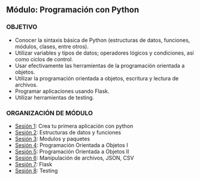  
## Módulo: Programación con Python

### OBJETIVO 
 - Conocer la sintaxis básica de Python (estructuras de datos, funciones, módulos, clases, entre otros).
 - Utilizar variables y tipos de datos; operadores lógicos y condiciones, así como ciclos de control.
 - Usar efectivamente las herramientas de la programación orientada a objetos.
 - Utilizar la programación orientada a objetos, escritura y lectura de archivos.
 - Programar aplicaciones usando Flask.
 - Utilizar herramientas de testing.


 ### ORGANIZACIÓN DE MÓDULO 
 
 - [Sesión 1](Sesion-01): Crea tu primera aplicación con python 
 - [Sesión 2](Sesion-02): Estructuras de datos y funciones
 - [Sesión 3](Sesion-03): Modulos y paquetes
 - [Sesión 4](Sesion-04): Programación Orientada a Objetos I
 - [Sesión 5](Sesion-05): Programación Orientada a Objetos II
 - [Sesión 6](Sesion-06): Manipulación de archivos, JSON, CSV
 - [Sesión 7](Sesion-07): Flask
 - [Sesión 8](Sesion-08): Testing





